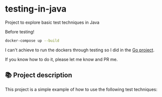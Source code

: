 # testing-in-java
Project to explore basic test techniques in Java

Before testing!
```bash
docker-compose up --build
```
I can't achieve to run the dockers through testing so I did in the [Go project](https://github.com/dasalgadoc/testing-in-go).

If you know how to do it, please let me know and PR me.

## 📚 Project description

This project is a simple example of how to use the following test techniques:

